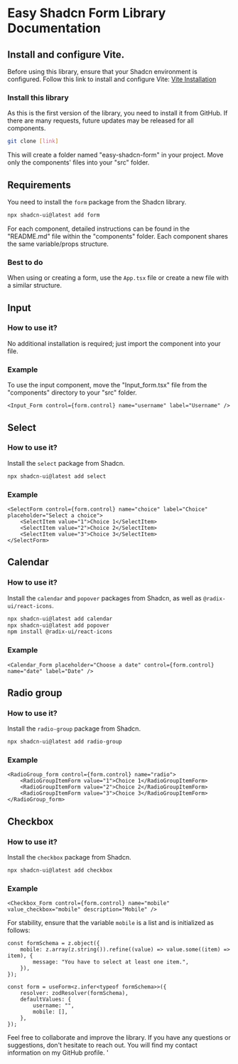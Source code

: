 
# Easy Shadcn Form Library Documentation

## Install and configure Vite.

Before using this library, ensure that your Shadcn environment is configured. Follow this link to install and configure Vite: [Vite Installation](https://ui.shadcn.com/docs/installation/vite)

### Install this library

As this is the first version of the library, you need to install it from GitHub. If there are many requests, future updates may be released for all components.

```bash
git clone [link]
```

This will create a folder named "easy-shadcn-form" in your project. Move only the components' files into your "src" folder.

## Requirements

You need to install the `form` package from the Shadcn library.

```bash
npx shadcn-ui@latest add form
```

For each component, detailed instructions can be found in the "README.md" file within the "components" folder. Each component shares the same variable/props structure.

### Best to do

When using or creating a form, use the `App.tsx` file or create a new file with a similar structure.

## Input

### How to use it?

No additional installation is required; just import the component into your file.

### Example

To use the input component, move the "Input_form.tsx" file from the "components" directory to your "src" folder.

```tsx
<Input_Form control={form.control} name="username" label="Username" />
```

## Select

### How to use it?

Install the `select` package from Shadcn.

```bash
npx shadcn-ui@latest add select
```

### Example

```tsx
<SelectForm control={form.control} name="choice" label="Choice" placeholder="Select a choice">
    <SelectItem value="1">Choice 1</SelectItem>
    <SelectItem value="2">Choice 2</SelectItem>
    <SelectItem value="3">Choice 3</SelectItem>
</SelectForm>
```

## Calendar

### How to use it?

Install the `calendar` and `popover` packages from Shadcn, as well as `@radix-ui/react-icons`.

```bash
npx shadcn-ui@latest add calendar
npx shadcn-ui@latest add popover
npm install @radix-ui/react-icons
```

### Example

```tsx
<Calendar_Form placeholder="Choose a date" control={form.control} name="date" label="Date" />
```

## Radio group

### How to use it?

Install the `radio-group` package from Shadcn.

```bash
npx shadcn-ui@latest add radio-group
```

### Example

```tsx
<RadioGroup_form control={form.control} name="radio">
    <RadioGroupItemForm value="1">Choice 1</RadioGroupItemForm>
    <RadioGroupItemForm value="2">Choice 2</RadioGroupItemForm>
    <RadioGroupItemForm value="3">Choice 3</RadioGroupItemForm>
</RadioGroup_form>
```

## Checkbox

### How to use it?

Install the `checkbox` package from Shadcn.

```bash
npx shadcn-ui@latest add checkbox
```

### Example

```tsx
<Checkbox_Form control={form.control} name="mobile" value_checkbox="mobile" description="Mobile" />
```

For stability, ensure that the variable `mobile` is a list and is initialized as follows:

```tsx
const formSchema = z.object({
    mobile: z.array(z.string()).refine((value) => value.some((item) => item), {
        message: "You have to select at least one item.",
    }),
});

const form = useForm<z.infer<typeof formSchema>>({
    resolver: zodResolver(formSchema),
    defaultValues: {
        username: "",
        mobile: [],
    },
});
```

Feel free to collaborate and improve the library. If you have any questions or suggestions, don't hesitate to reach out. You will find my contact information on my GitHub profile.
'
